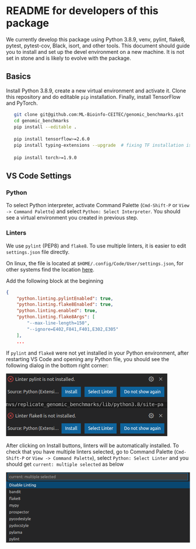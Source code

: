 # README for developers of this package

We currently develop this package using Python 3.8.9, venv, pylint, flake8, pytest, pytest-cov, Black, isort, and other tools. This document should guide you to install and set up the devel environment on a new machine. It is not set in stone and is likely to evolve with the package.

## Basics

Install Python 3.8.9, create a new virtual environment and activate it. Clone this repository and do editable `pip` installation. Finally, install TensorFlow and PyTorch.

```bash
   git clone git@github.com:ML-Bioinfo-CEITEC/genomic_benchmarks.git
   cd genomic_benchmarks
   pip install --editable .

   pip install tensorflow>=2.6.0
   pip install typing-extensions --upgrade  # fixing TF installation issue

   pip install torch>=1.9.0
```

## VS Code Settings

### Python

To select Python interpreter, activate Command Palette (`Cmd-Shift-P` or `View -> Command Palette`) and select `Python: Select Interpreter`. You should see a virtual environment you created in previous step.

### Linters

We use `pylint` (PEP8) and `flake8`. To use multiple linters, it is easier to edit `settings.json` file directly. 

On linux, the file is located at `$HOME/.config/Code/User/settings.json`, for other systems find the location [here](https://code.visualstudio.com/docs/getstarted/settings#_settings-file-locations).

Add the following block at the beginning

```json
{
    "python.linting.pylintEnabled": true,
    "python.linting.flake8Enabled": true,
    "python.linting.enabled": true,
    "python.linting.flake8Args": [
        "--max-line-length=150",
        "--ignore=E402,F841,F401,E302,E305"
    ],
    ...
```

If `pylint` and `flake8` were not yet installed in your Python  environment, after restarting VS Code and opening any Python file, you should see the following dialog in the bottom right corner:

![Linters Missing](/assets/img/Screenshot_missing_linters.png)

After clicking on Install buttons, linters will be automatically installed. To check that you have multiple linters selected, go to Command Palette (`Cmd-Shift-P` or `View -> Command Palette`), select `Python: Select Linter` and you should get `current: multiple selected` as below

![Linters Selection](/assets/img/Screenshot_linters_selection.png)